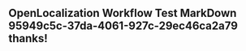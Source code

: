 <properties
ms.topic="hero-topic"
ms.test1="hero-topic"
ms.test2="test"/>

## OpenLocalization Workflow Test MarkDown 95949c5c-37da-4061-927c-29ec46ca2a79 thanks!
